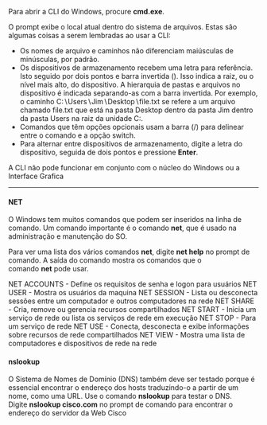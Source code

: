 Para abrir a CLI do Windows, procure **cmd.exe**.

O prompt exibe o local atual dentro do sistema de arquivos. Estas são algumas coisas a serem lembradas ao usar a CLI:

- Os nomes de arquivo e caminhos não diferenciam maiúsculas de minúsculas, por padrão.
- Os dispositivos de armazenamento recebem uma letra para referência. Isto seguido por dois pontos e barra invertida (\). Isso indica a raiz, ou o nível mais alto, do dispositivo. A hierarquia de pastas e arquivos no dispositivo é indicada separando-as com a barra invertida. Por exemplo, o caminho C:∖Users∖Jim∖Desktop∖file.txt se refere a um arquivo chamado file.txt que está na pasta Desktop dentro da pasta Jim dentro da pasta Users na raiz da unidade C:.
- Comandos que têm opções opcionais usam a barra (/) para delinear entre o comando e a opção switch.
- Para alternar entre dispositivos de armazenamento, digite a letra do dispositivo, seguida de dois pontos e pressione **Enter**.

A CLI não pode funcionar em conjunto com o núcleo do Windows ou a Interface Grafica


---

#### NET
O Windows tem muitos comandos que podem ser inseridos na linha de comando. Um comando importante é o comando **net**, que é usado na administração e manutenção do SO. 

Para ver uma lista dos vários comandos **net**, digite **net help** no prompt de comando. A saída do comando mostra os comandos que o comando **net** pode usar.


NET ACCOUNTS - Define os requisitos de senha e logon para usuários
NET USER - Mostra os usuários da maquina
NET SESSION - Lista ou desconecta sessões entre um computador e outros computadores na rede
NET SHARE - Cria, remove ou gerencia recursos compartilhados
NET  START - Inicia um serviço de rede ou lista os serviços de rede em execução
NET STOP - Para um serviço de rede
NET USE - Conecta, desconecta e exibe informações sobre recursos de rede compartilhados
NET VIEW - Mostra uma lista de computadores e dispositivos de rede na rede

#### nslookup
O Sistema de Nomes de Domínio (DNS) também deve ser testado porque é essencial encontrar o endereço dos hosts traduzindo-o a partir de um nome, como uma URL. Use o comando **nslookup** para testar o DNS. Digite **nslookup cisco.com** no prompt de comando para encontrar o endereço do servidor da Web Cisco

